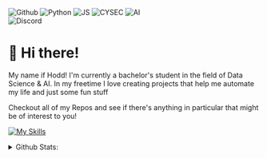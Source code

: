 ![Github](https://img.shields.io/badge/github-030303.svg?style=for-the-badge&logo=github&logoColor=ff69b4)
![Python](https://img.shields.io/badge/python-030303.svg?style=for-the-badge&logo=python&logoColor=ff69b4)
![JS](https://img.shields.io/badge/javascript-030303.svg?style=for-the-badge&logo=javascript&logoColor=ff69b4)
![CYSEC](https://img.shields.io/badge/cyber_security-030303.svg?style=for-the-badge&logo=tryhackme&logoColor=ff69b4)
![AI](https://img.shields.io/badge/ai_research-030303.svg?style=for-the-badge&logo=openai&logoColor=ff69b4)<br>
![Discord](https://img.shields.io/badge/discord-hodd-030303.svg?style=for-the-badge&logo=discord&logoColor=ff69b4)<br>
 

# 🌌 Hi there!
My name if Hodd! I'm currently a bachelor's student in the field of Data Science & AI. In my freetime I love creating projects that help me automate my life and just some fun stuff

Checkout all of my Repos and see if there's anything in particular that might be of interest to you!
  
[![My Skills](https://skillicons.dev/icons?i=arch,js,html,css,py,bash,java,discordjs,neovim)](https://skillicons.dev)

<details>
<summary>Github Stats:</summary>
<img src="https://github-readme-stats.vercel.app/api?username=hodd1444&show_icons=true&theme=tokyonight">
<img src="https://github-readme-streak-stats.herokuapp.com?user=hodd1444&theme=radical">
</details>
